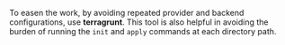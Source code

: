 To easen the work, by avoiding repeated provider and backend configurations, use **terragrunt**. This tool is also helpful in avoiding the burden of running the `init` and `apply` commands at each directory path.